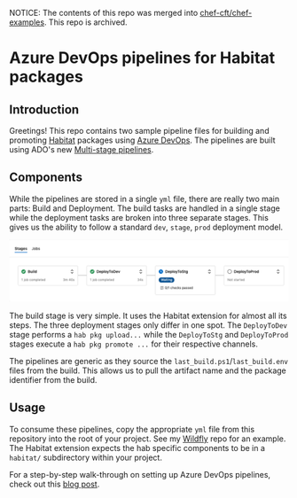 NOTICE: The contents of this repo was merged into [chef-cft/chef-examples](https://github.com/chef-cft/chef-examples/blob/master/examples/pipelines/PipelineOverview.md). This repo is archived.


# Azure DevOps pipelines for Habitat packages

## Introduction

Greetings! This repo contains two sample pipeline files for building and promoting [Habitat](https://www.habitat.sh) packages using [Azure DevOps](https://dev.azure.com). The pipelines are built using ADO's new [Multi-stage pipelines](https://devblogs.microsoft.com/devops/whats-new-with-azure-pipelines/).

## Components

While the pipelines are stored in a single `yml` file, there are really two main parts: Build and Deployment. The build tasks are handled in a single stage while the deployment tasks are broken into three separate stages. This gives us the ability to follow a standard `dev`, `stage`, `prod` deployment model.

![pipeline stages](images/pipeline_stages.png)

The build stage is very simple. It uses the Habitat extension for almost all its steps. The three deployment stages only differ in one spot. The `DeployToDev` stage performs a `hab pkg upload...` while the `DeployToStg` and `DeployToProd` stages execute a `hab pkg promote ...` for their respective channels.

The pipelines are generic as they source the `last_build.ps1`/`last_build.env` files from the build. This allows us to pull the artifact name and the package identifier from the build.

## Usage

To consume these pipelines, copy the appropriate `yml` file from this repository into the root of your project. See my [Wildfly](https://github.com/jmassardo/wildfly) repo for an example. The Habitat extension expects the hab specific components to be in a `habitat/` subdirectory within your project.

For a step-by-step walk-through on setting up Azure DevOps pipelines, check out this [blog post](http://www.dxrf.com/blog/2019/09/27/Habitat-Pipelines-in-Azure-DevOps/).
